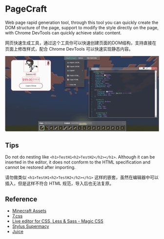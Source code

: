 # PageCraft

Web page rapid generation tool, through this tool you can quickly create the DOM structure of the page, support to modify the style directly on the page, with Chrome DevTools can quickly achieve static content.

网页快速生成工具，通过这个工具你可以快速创建页面的DOM结构，支持直接在页面上修改样式，配合 Chrome DevTools 可以快速实现静态内容。

![img](./screenshot.png)

## Tips

Do not do nesting like `<h1>TestH1<h2>TestH2</h2></h1>`. Although it can be inserted in the editor, it does not conform to the HTML specification and cannot be restored after importing.

请勿做类似 `<h1>TestH1<h2>TestH2</h2></h1>` 这样的嵌套，虽然在编辑器中可以插入，但是这样不符合 HTML 规范，导入后也无法复原。


## Reference

- [Minecraft Assets](https://mcasset.cloud/)
- [7.css](https://khang-nd.github.io/7.css/)
- [Live editor for CSS, Less & Sass - Magic CSS](https://chrome.google.com/webstore/detail/live-editor-for-css-less/ifhikkcafabcgolfjegfcgloomalapol/related?utm_source=chrome-ntp-icon)
- [Stylus Supermacy](https://thisismanta.github.io/stylus-supremacy/#demo)
- [Juice](https://github.com/Automattic/juice)
